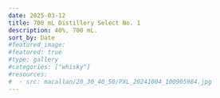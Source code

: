 ```yaml
---
date: 2025-03-12
title: 700 mL Distillery Select No. 1
description: 40%, 700 mL.
sort_by: Date
#featured_image: 
#featured: true
#type: gallery
#categories: ["whisky"]
#resources:
#  - src: macallan/20_30_40_50/PXL_20241004_100905984.jpg
---
```

